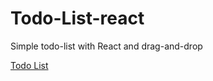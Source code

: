# Todo-List-react
Simple todo-list with React and drag-and-drop

[Todo List](https://drowdrake.github.io/Todo-List-react-sample/)
